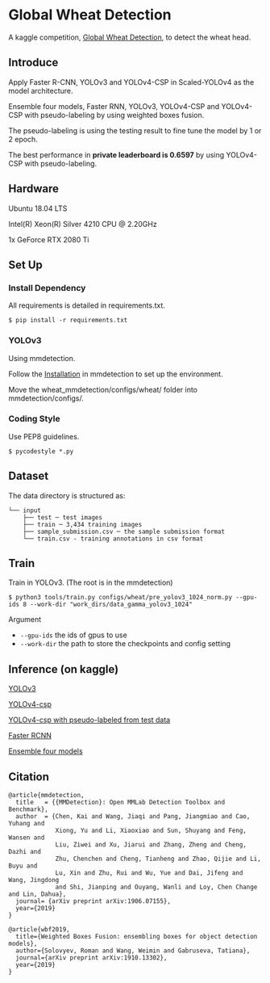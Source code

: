 # Global Wheat Detection

A kaggle competition, [Global Wheat Detection](https://www.kaggle.com/c/global-wheat-detection), to detect the wheat head.

## Introduce

Apply Faster R-CNN, YOLOv3 and YOLOv4-CSP in Scaled-YOLOv4 as the
model architecture.

Ensemble four models, Faster RNN, YOLOv3, YOLOv4-CSP and YOLOv4-CSP with pseudo-labeling by using weighted boxes fusion.

The pseudo-labeling is using the testing result to fine tune the model by 1 or 2 epoch.

The best performance in **private leaderboard is 0.6597** by using YOLOv4-CSP with pseudo-labeling.

## Hardware
Ubuntu 18.04 LTS

Intel(R) Xeon(R) Silver 4210 CPU @ 2.20GHz

1x GeForce RTX 2080 Ti

## Set Up
### Install Dependency
All requirements is detailed in requirements.txt.

    $ pip install -r requirements.txt

### YOLOv3

Using mmdetection.

Follow the [Installation](https://github.com/open-mmlab/mmdetection/blob/master/docs/get_started.md) in mmdetection to set up the environment.
    
Move the wheat_mmdetection/configs/wheat/ folder into mmdetection/configs/.

### Coding Style
Use PEP8 guidelines.

    $ pycodestyle *.py

## Dataset
The data directory is structured as:
```
└── input 
    ├── test ─ test images
    ├── train ─ 3,434 training images
    ├── sample_submission.csv ─ the sample submission format
    └── train.csv - training annotations in csv format
```

## Train
Train in YOLOv3. (The root is in the mmdetection)

    $ python3 tools/train.py configs/wheat/pre_yolov3_1024_norm.py --gpu-ids 8 --work-dir "work_dirs/data_gamma_yolov3_1024"

Argument
 - `--gpu-ids` the ids of gpus to use
 - `--work-dir` the path to store the checkpoints and config setting

## Inference (on kaggle)
[YOLOv3](./inference_kaggle/YOLOv3.ipynb)

[YOLOv4-csp](./inference_kaggle/)

[YOLOv4-csp with pseudo-labeled from test data](./inference_kaggle/)

[Faster RCNN](./inference_kaggle/)

[Ensemble four models](./inference_kaggle/ensemble.ipynb)

## Citation
```
@article{mmdetection,
  title   = {{MMDetection}: Open MMLab Detection Toolbox and Benchmark},
  author  = {Chen, Kai and Wang, Jiaqi and Pang, Jiangmiao and Cao, Yuhang and
             Xiong, Yu and Li, Xiaoxiao and Sun, Shuyang and Feng, Wansen and
             Liu, Ziwei and Xu, Jiarui and Zhang, Zheng and Cheng, Dazhi and
             Zhu, Chenchen and Cheng, Tianheng and Zhao, Qijie and Li, Buyu and
             Lu, Xin and Zhu, Rui and Wu, Yue and Dai, Jifeng and Wang, Jingdong
             and Shi, Jianping and Ouyang, Wanli and Loy, Chen Change and Lin, Dahua},
  journal= {arXiv preprint arXiv:1906.07155},
  year={2019}
}

@article{wbf2019,
  title={Weighted Boxes Fusion: ensembling boxes for object detection models},
  author={Solovyev, Roman and Wang, Weimin and Gabruseva, Tatiana},
  journal={arXiv preprint arXiv:1910.13302},
  year={2019}
}
```